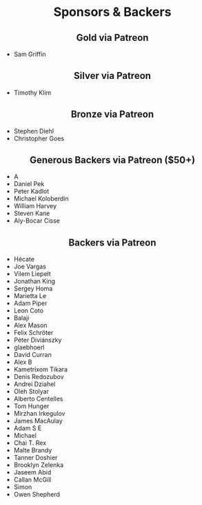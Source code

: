 <h1 align="center">Sponsors &amp; Backers</h1>

<h2 align="center">Gold via Patreon</h2>

- Sam Griffin

<h2 align="center">Silver via Patreon</h2>

- Timothy Klim

<h2 align="center">Bronze via Patreon</h2>

- Stephen Diehl
- Christopher Goes

<h2 align="center">Generous Backers via Patreon ($50+)</h2>

<!--50 start-->
- A
- Daniel Pek
- Peter Kadlot
- Michael Koloberdin
- William Harvey
- Steven Kane
- Aly-Bocar Cisse
<!--50 end-->

<h2 align="center">Backers via Patreon</h2>

<!--10 start-->
- Hécate
- Joe Vargas
- Vilem Liepelt
- Jonathan King
- Sergey Homa
- Marietta Le
- Adam Piper
- Leon Coto
- Balaji
- Alex Mason
- Felix Schröter
- Péter Diviánszky
- glaebhoerl
- David Curran
- Alex B
- Kametrixom Tikara
- Denis Redozubov
- Andrei Dziahel
- Oleh Stolyar
- Alberto Centelles
- Tom Hunger
- Mirzhan Irkegulov
- James MacAulay
- Adam S E
- Michael
- Chai T. Rex
- Malte Brandy
- Tanner Doshier
- Brooklyn Zelenka
- Jaseem Abid
- Callan McGill
- Simon
- Owen Shepherd
<!--10 end-->
